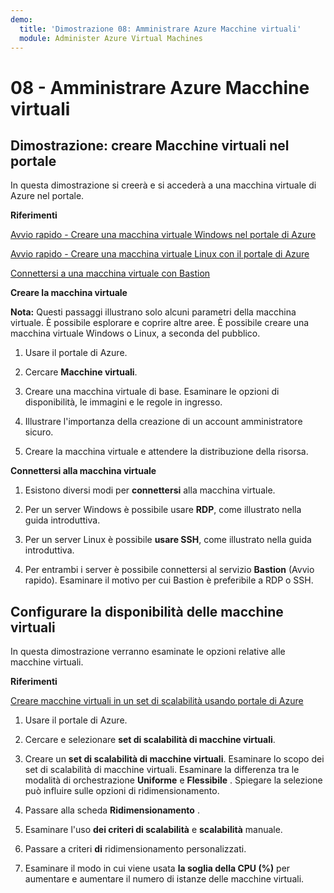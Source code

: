 ```yaml
---
demo:
  title: 'Dimostrazione 08: Amministrare Azure Macchine virtuali'
  module: Administer Azure Virtual Machines
---
```



# 08 - Amministrare Azure Macchine virtuali

## Dimostrazione: creare Macchine virtuali nel portale

In questa dimostrazione si creerà e si accederà a una macchina virtuale di Azure nel portale.

**Riferimenti**

[Avvio rapido - Creare una macchina virtuale Windows nel portale di Azure](https://docs.microsoft.com/azure/virtual-machines/windows/quick-create-portal)

[Avvio rapido - Creare una macchina virtuale Linux con il portale di Azure](https://docs.microsoft.com/azure/virtual-machines/linux/quick-create-portal)

[Connettersi a una macchina virtuale con Bastion](https://learn.microsoft.com/azure/bastion/tutorial-create-host-portal#connect)

**Creare la macchina virtuale**

**Nota:** Questi passaggi illustrano solo alcuni parametri della macchina virtuale. È possibile esplorare e coprire altre aree.  È possibile creare una macchina virtuale Windows o Linux, a seconda del pubblico.

1. Usare il portale di Azure.

1. Cercare **Macchine virtuali**. 

1. Creare una macchina virtuale di base. Esaminare le opzioni di disponibilità, le immagini e le regole in ingresso.

1. Illustrare l'importanza della creazione di un account amministratore sicuro.

1. Creare la macchina virtuale e attendere la distribuzione della risorsa.  

**Connettersi alla macchina virtuale**

1. Esistono diversi modi per **connettersi** alla macchina virtuale. 

1. Per un server Windows è possibile usare **RDP**, come illustrato nella guida introduttiva. 

1. Per un server Linux è possibile **usare SSH**, come illustrato nella guida introduttiva. 

1. Per entrambi i server è possibile connettersi al servizio **Bastion** (Avvio rapido). Esaminare il motivo per cui Bastion è preferibile a RDP o SSH. 

## Configurare la disponibilità delle macchine virtuali

In questa dimostrazione verranno esaminate le opzioni relative alle macchine virtuali.

**Riferimenti**

[Creare macchine virtuali in un set di scalabilità usando portale di Azure](https://learn.microsoft.com/azure/virtual-machine-scale-sets/flexible-virtual-machine-scale-sets-portal)

1. Usare il portale di Azure.

1. Cercare e selezionare **set di scalabilità di macchine virtuali**. 

1. Creare un **set di scalabilità di macchine virtuali**. Esaminare lo scopo dei set di scalabilità di macchine virtuali. Esaminare la differenza tra le modalità di orchestrazione **Uniforme** e **Flessibile** . Spiegare la selezione può influire sulle opzioni di ridimensionamento. 

1. Passare alla scheda **Ridimensionamento** . 

1. Esaminare l'uso **dei criteri di scalabilità** e **scalabilità** manuale. 

1. Passare a criteri **di** ridimensionamento personalizzati. 

1. Esaminare il modo in cui viene usata **la soglia della CPU (%)** per aumentare e aumentare il numero di istanze delle macchine virtuali. 

